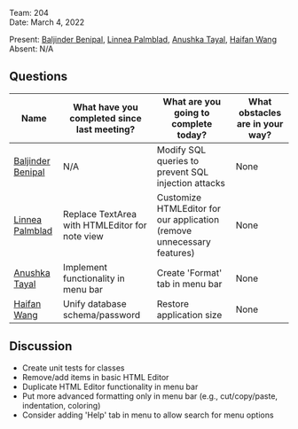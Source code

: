 Team: 204  
Date: March 4, 2022  

Present: [Baljinder Benipal](https://git.uwaterloo.ca/bs2benip), [Linnea Palmblad](https://git.uwaterloo.ca/lpalmbla), [Anushka Tayal](https://git.uwaterloo.ca/atayal), [Haifan Wang](https://git.uwaterloo.ca/h769wang)  
Absent: N/A  

## Questions
| Name | What have you completed since last meeting? | What are you going to complete today? | What obstacles are in your way? |
| ------ | ------ | ------ | ------ |
| [Baljinder Benipal](https://git.uwaterloo.ca/bs2benip) | N/A | Modify SQL queries to prevent SQL injection attacks | None |
| [Linnea Palmblad](https://git.uwaterloo.ca/lpalmbla) | Replace TextArea with HTMLEditor for note view | Customize HTMLEditor for our application (remove unnecessary features) | None |
| [Anushka Tayal](https://git.uwaterloo.ca/atayal) | Implement functionality in menu bar | Create 'Format' tab in menu bar | None |
| [Haifan Wang](https://git.uwaterloo.ca/h769wang)  | Unify database schema/password | Restore application size | None |

## Discussion
- Create unit tests for classes
- Remove/add items in basic HTML Editor
- Duplicate HTML Editor functionality in menu bar
- Put more advanced formatting only in menu bar (e.g., cut/copy/paste, indentation, coloring)
- Consider adding 'Help' tab in menu to allow search for menu options